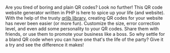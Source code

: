 <p>Are you tired of boring and plain QR codes? Look no further! This QR code website generator written in PHP is here to spice up your life (and website). With the help of the trusty <a href="https://github.com/t0k4rt/phpqrcode">qrlib library</a>, creating QR codes for your website has never been easier (or more fun). Customize the size, error correction level, and even add some personality to your QR codes. Share them with friends, or use them to promote your business like a boss. So why settle for a bland QR code when you can have one that's the life of the party? Give it a try and see the difference it makes!</p>
